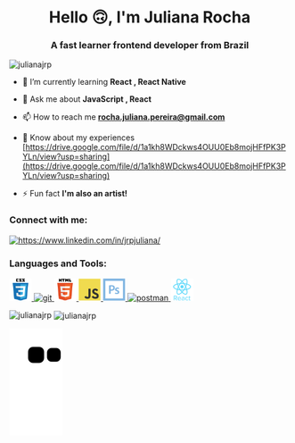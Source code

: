 <h1 align="center">Hello 🙃, I'm Juliana Rocha</h1>
<h3 align="center">A fast learner frontend developer from Brazil</h3>

<p align="left"> <img src="https://komarev.com/ghpvc/?username=julianajrp&label=Profile%20views&color=0e75b6&style=flat" alt="julianajrp" /> </p>

- 🌱 I’m currently learning **React , React Native**

- 💬 Ask me about **JavaScript , React**

- 📫 How to reach me **rocha.juliana.pereira@gmail.com**

- 📄 Know about my experiences [https://drive.google.com/file/d/1a1kh8WDckws4OUU0Eb8mojHFfPK3PYLn/view?usp=sharing](https://drive.google.com/file/d/1a1kh8WDckws4OUU0Eb8mojHFfPK3PYLn/view?usp=sharing)

- ⚡ Fun fact **I'm also an artist!**

<h3 align="left">Connect with me:</h3>
<p align="left">
<a href="https://linkedin.com/in/https://www.linkedin.com/in/jrpjuliana/" target="blank"><img align="center" src="https://raw.githubusercontent.com/rahuldkjain/github-profile-readme-generator/master/src/images/icons/Social/linked-in-alt.svg" alt="https://www.linkedin.com/in/jrpjuliana/" height="30" width="40" /></a>
</p>

<h3 align="left">Languages and Tools:</h3>
<p align="left"> <a href="https://www.w3schools.com/css/" target="_blank" rel="noreferrer"> <img src="https://raw.githubusercontent.com/devicons/devicon/master/icons/css3/css3-original-wordmark.svg" alt="css3" width="40" height="40"/> </a> <a href="https://git-scm.com/" target="_blank" rel="noreferrer"> <img src="https://www.vectorlogo.zone/logos/git-scm/git-scm-icon.svg" alt="git" width="40" height="40"/> </a> <a href="https://www.w3.org/html/" target="_blank" rel="noreferrer"> <img src="https://raw.githubusercontent.com/devicons/devicon/master/icons/html5/html5-original-wordmark.svg" alt="html5" width="40" height="40"/> </a> <a href="https://developer.mozilla.org/en-US/docs/Web/JavaScript" target="_blank" rel="noreferrer"> <img src="https://raw.githubusercontent.com/devicons/devicon/master/icons/javascript/javascript-original.svg" alt="javascript" width="40" height="40"/> </a> <a href="https://www.photoshop.com/en" target="_blank" rel="noreferrer"> <img src="https://raw.githubusercontent.com/devicons/devicon/master/icons/photoshop/photoshop-line.svg" alt="photoshop" width="40" height="40"/> </a> <a href="https://postman.com" target="_blank" rel="noreferrer"> <img src="https://www.vectorlogo.zone/logos/getpostman/getpostman-icon.svg" alt="postman" width="40" height="40"/> </a> <a href="https://reactjs.org/" target="_blank" rel="noreferrer"> <img src="https://raw.githubusercontent.com/devicons/devicon/master/icons/react/react-original-wordmark.svg" alt="react" width="40" height="40"/> </a> </p>

<p><img align="left" src="https://github-readme-stats.vercel.app/api/top-langs?username=julianajrp&show_icons=true&locale=en&layout=compact" alt="julianajrp" /></p>

<p>&nbsp;<img align="center" src="https://github-readme-stats.vercel.app/api?username=julianajrp&show_icons=true&locale=en" alt="julianajrp" /></p>

 ![Snake animation](https://github.com/julianajrp/julianajrp/blob/output/github-contribution-grid-snake.svg)
